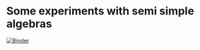 # Some experiments with semi simple algebras

[![Binder](https://mybinder.org/badge_logo.svg)](https://mybinder.org/v2/gh/zerline/py3-dockerfile/master?filepath=logbook.ipynb)
